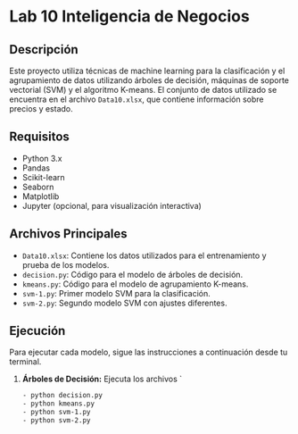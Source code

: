 # Lab 10 Inteligencia de Negocios

## Descripción
Este proyecto utiliza técnicas de machine learning para la clasificación y el agrupamiento de datos utilizando árboles de decisión, máquinas de soporte vectorial (SVM) y el algoritmo K-means. El conjunto de datos utilizado se encuentra en el archivo `Data10.xlsx`, que contiene información sobre precios y estado.

## Requisitos
- Python 3.x
- Pandas
- Scikit-learn
- Seaborn
- Matplotlib
- Jupyter (opcional, para visualización interactiva)

## Archivos Principales
- `Data10.xlsx`: Contiene los datos utilizados para el entrenamiento y prueba de los modelos.
- `decision.py`: Código para el modelo de árboles de decisión.
- `kmeans.py`: Código para el modelo de agrupamiento K-means.
- `svm-1.py`: Primer modelo SVM para la clasificación.
- `svm-2.py`: Segundo modelo SVM con ajustes diferentes.

## Ejecución
Para ejecutar cada modelo, sigue las instrucciones a continuación desde tu terminal.

1. **Árboles de Decisión:**
   Ejecuta los archivos `
   ```bash
   - python decision.py
   - python kmeans.py
   - python svm-1.py
   - python svm-2.py
